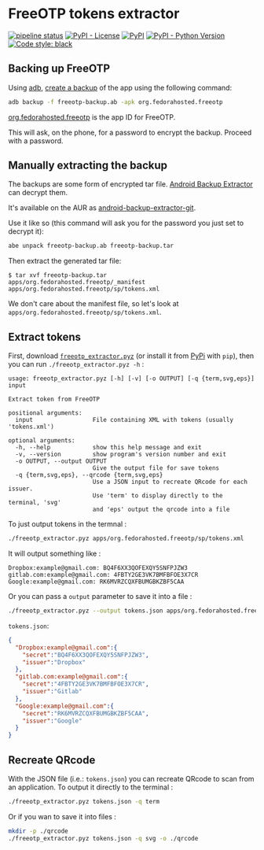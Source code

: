 # FreeOTP tokens extractor

<!--
[![coverage report](https://gitlab.com/Oprax/freeotp-extractor/badges/master/coverage.svg)](https://gitlab.com/Oprax/freeotp-extractor/commits/master)
[![Documentation Status](https://readthedocs.org/projects/freeotp-extractor/badge/?version=latest)](https://freeotp-extractor.readthedocs.io/en/latest/?badge=latest) -->
[![pipeline status](https://gitlab.com/Oprax/freeotp-extractor/badges/master/pipeline.svg)](https://gitlab.com/Oprax/freeotp-extractor/commits/master)
[![PyPI - License](https://img.shields.io/pypi/l/freeotp-extractor.svg)](https://gitlab.com/Oprax/freeotp-extractor/blob/master/LICENSE)
[![PyPI](https://img.shields.io/pypi/v/freeotp-extractor.svg)](https://pypi.org/project/freeotp-extractor/)
[![PyPI - Python Version](https://img.shields.io/pypi/pyversions/freeotp-extractor.svg)](https://pypi.org/project/freeotp-extractor/)
[![Code style: black](https://img.shields.io/badge/code%20style-black-000000.svg)](https://github.com/ambv/black)

## Backing up FreeOTP

Using [adb](https://developer.android.com/studio/command-line/adb.html), [create a backup](https://androidquest.wordpress.com/2014/09/18/backup-applications-on-android-phone-with-adb/) of the app using the following command:

```sh
adb backup -f freeotp-backup.ab -apk org.fedorahosted.freeotp
```

[org.fedorahosted.freeotp](https://play.google.com/store/apps/details?id=org.fedorahosted.freeotp) is the app ID for FreeOTP.

This will ask, on the phone, for a password to encrypt the backup. Proceed with a password.

## Manually extracting the backup

The backups are some form of encrypted tar file. [Android Backup Extractor](https://github.com/nelenkov/android-backup-extractor) can decrypt them.

It's available on the AUR as [android-backup-extractor-git](https://aur.archlinux.org/packages/android-backup-extractor-git/).

Use it like so (this command will ask you for the password you just set to decrypt it):

```sh
abe unpack freeotp-backup.ab freeotp-backup.tar
```

Then extract the generated tar file:

```shell
$ tar xvf freeotp-backup.tar
apps/org.fedorahosted.freeotp/_manifest
apps/org.fedorahosted.freeotp/sp/tokens.xml
```

We don't care about the manifest file, so let's look at `apps/org.fedorahosted.freeotp/sp/tokens.xml`.

## Extract tokens

First, download [`freeotp_extractor.pyz`](https://gitlab.com/Oprax/freeotp-extractor/-/jobs/artifacts/master/raw/bin/freeotp_extractor.pyz?job=pyz) (or install it from [PyPi](https://pypi.org/project/freeotp-extractor/) with `pip`), then you can run `./freeotp_extractor.pyz -h` :

```
usage: freeotp_extractor.pyz [-h] [-v] [-o OUTPUT] [-q {term,svg,eps}] input

Extract token from FreeOTP

positional arguments:
  input                 File containing XML with tokens (usually 'tokens.xml')

optional arguments:
  -h, --help            show this help message and exit
  -v, --version         show program's version number and exit
  -o OUTPUT, --output OUTPUT
                        Give the output file for save tokens
  -q {term,svg,eps}, --qrcode {term,svg,eps}
                        Use a JSON input to recreate QRcode for each issuer.
                        Use 'term' to display directly to the terminal, 'svg'
                        and 'eps' output the qrcode into a file
```

To just output tokens in the termnal :
```sh
./freeotp_extractor.pyz apps/org.fedorahosted.freeotp/sp/tokens.xml
```

It will output something like :
```
Dropbox:example@gmail.com: BQ4F6XX3QOFEXQY5SNFPJZW3
gitlab.com:example@gmail.com: 4FBTY2GE3VK7BMFBFOE3X7CR
Google:example@gmail.com: RK6MVRZCQXFBUMGBKZBF5CAA
```

Or you can pass a `output` parameter to save it into a file :
```sh
./freeotp_extractor.pyz --output tokens.json apps/org.fedorahosted.freeotp/sp/tokens.xml
```

`tokens.json`:
```json
{
  "Dropbox:example@gmail.com":{
    "secret":"BQ4F6XX3QOFEXQY5SNFPJZW3",
    "issuer":"Dropbox"
  },
  "gitlab.com:example@gmail.com":{
    "secret":"4FBTY2GE3VK7BMFBFOE3X7CR",
    "issuer":"Gitlab"
  },
  "Google:example@gmail.com":{
    "secret":"RK6MVRZCQXFBUMGBKZBF5CAA",
    "issuer":"Google"
  }
}
```

## Recreate QRcode

With the JSON file (i.e.: `tokens.json`) you can recreate QRcode to scan from an application.
To output it directly to the terminal :
```sh
./freeotp_extractor.pyz tokens.json -q term
```

Or if you wan to save it into files :
```sh
mkdir -p ./qrcode
./freeotp_extractor.pyz tokens.json -q svg -o ./qrcode
```
